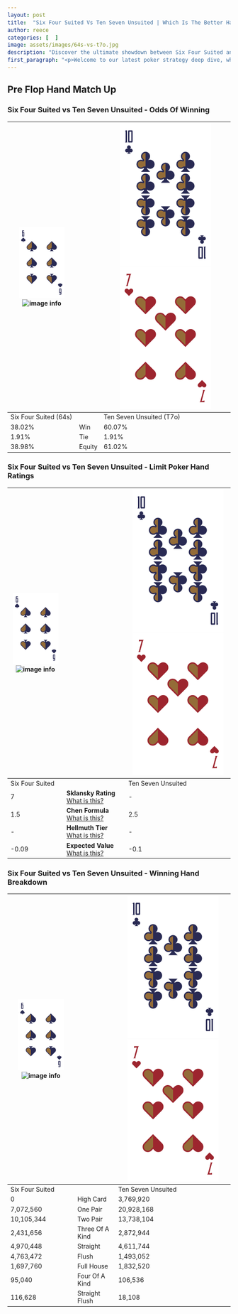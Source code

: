 ```yaml
---
layout: post
title:  "Six Four Suited Vs Ten Seven Unsuited | Which Is The Better Hand In Poker? A Complete Guide"
author: reece
categories: [  ]
image: assets/images/64s-vs-t7o.jpg
description: "Discover the ultimate showdown between Six Four Suited and Ten Seven Unsuited in poker! Uncover the odds, strategies, and scenarios where one hand triumphs over the other. Get ready to up your poker game with this thrilling analysis."
first_paragraph: "<p>Welcome to our latest poker strategy deep dive, where we're pitting two distinct hands against each other in a high-stakes showdown: Six Four Suited vs Ten Seven Unsuited.</p><p>In the dynamic world of poker, every decision counts, and knowing which hand holds the upper hand is key to your success at the table.</p><p>In this article, we'll dissect these two hands, explore the scenarios where one dominates the other, and equip you with the knowledge to make strategic choices that can tip the odds in your favor.</p><p>Get ready to unravel the intriguing dynamics of these poker hands and elevate your game to new heights.</p>"
---
```




[comment]: # (sp0)

## Pre Flop Hand Match Up

<div class="table hand-ratings" markdown="1"> 



### Six Four Suited vs Ten Seven Unsuited - Odds Of Winning


    
| ![image info](assets/images/hand1/6.png) ![image info](assets/images/hand1/4s.png) |  | ![image info](assets/images/hand2/T.png) ![image info](assets/images/hand2/7o.png) |
| -------- | -------- | -------- |
| Six Four Suited (64s) |  | Ten Seven Unsuited (T7o) |
| 38.02% | Win | 60.07% |
| 1.91% | Tie | 1.91% |
| 38.98% | Equity | 61.02% |




[comment]: # (sp1)



### Six Four Suited vs Ten Seven Unsuited - Limit Poker Hand Ratings


    
| ![image info](assets/images/hand1/6.png) ![image info](assets/images/hand1/4s.png) |  | ![image info](assets/images/hand2/T.png) ![image info](assets/images/hand2/7o.png) |
| -------- | -------- | -------- |
| Six Four Suited |  | Ten Seven Unsuited |
| 7 | **Sklansky Rating** [What is this?](/sklansky-rating-explained) | - |
| 1.5 | **Chen Formula** [What is this?](/chen-formula-explained) | 2.5 |
| - | **Hellmuth Tier** [What is this?](/Hellmuth-tier-explained) | - |
| -0.09 | **Expected Value** [What is this?](/expected-value-explained) | -0.1 |




[comment]: # (sp2)



### Six Four Suited vs Ten Seven Unsuited - Winning Hand Breakdown


    
| ![image info](assets/images/hand1/6.png) ![image info](assets/images/hand1/4s.png) |  | ![image info](assets/images/hand2/T.png) ![image info](assets/images/hand2/7o.png) |
| -------- | -------- | -------- |
| Six Four Suited |  | Ten Seven Unsuited |
| 0 | High Card | 3,769,920 |
| 7,072,560 | One Pair | 20,928,168 |
| 10,105,344 | Two Pair | 13,738,104 |
| 2,431,656 | Three Of A Kind | 2,872,944 |
| 4,970,448 | Straight | 4,611,744 |
| 4,763,472 | Flush | 1,493,052 |
| 1,697,760 | Full House | 1,832,520 |
| 95,040 | Four Of A Kind | 106,536 |
| 116,628 | Straight Flush | 18,108 |




[comment]: # (sp3)



</div>

[comment]: # (sp4)



[comment]: # (sp5)

